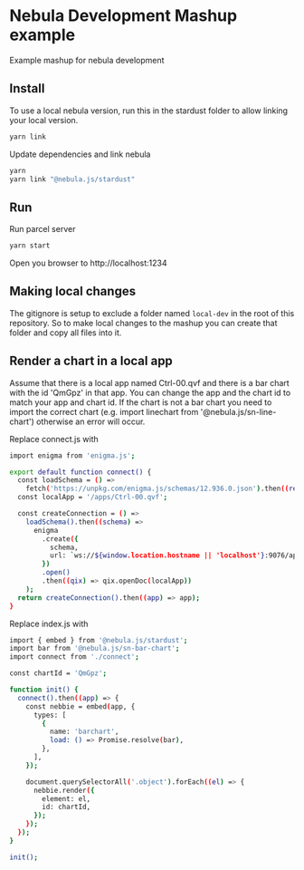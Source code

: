 # Nebula Development Mashup example

Example mashup for nebula development

## Install

To use a local nebula version, run this in the stardust folder to allow linking your local version.

```sh
yarn link
```

Update dependencies and link nebula

```sh
yarn
yarn link "@nebula.js/stardust"
```

## Run

Run parcel server

```sh
yarn start
```

Open you browser to http://localhost:1234

## Making local changes

The gitignore is setup to exclude a folder named `local-dev` in the root of this repository. So to make local changes to the mashup you can create that folder and copy all files into it.

## Render a chart in a local app

Assume that there is a local app named Ctrl-00.qvf and there is a bar chart with the id 'QmGpz' in that app. You can change the app and the chart id to match your app and chart id. If the chart is not a bar chart you need to import the correct chart (e.g. import linechart from '@nebula.js/sn-line-chart') otherwise an error will occur.

Replace connect.js with

```sh
import enigma from 'enigma.js';

export default function connect() {
  const loadSchema = () =>
    fetch('https://unpkg.com/enigma.js/schemas/12.936.0.json').then((response) => response.json());
  const localApp = '/apps/Ctrl-00.qvf';

  const createConnection = () =>
    loadSchema().then((schema) =>
      enigma
        .create({
          schema,
          url: `ws://${window.location.hostname || 'localhost'}:9076/app${localApp}`,
        })
        .open()
        .then((qix) => qix.openDoc(localApp))
    );
  return createConnection().then((app) => app);
}
```

Replace index.js with

```sh
import { embed } from '@nebula.js/stardust';
import bar from '@nebula.js/sn-bar-chart';
import connect from './connect';

const chartId = 'QmGpz';

function init() {
  connect().then((app) => {
    const nebbie = embed(app, {
      types: [
        {
          name: 'barchart',
          load: () => Promise.resolve(bar),
        },
      ],
    });

    document.querySelectorAll('.object').forEach((el) => {
      nebbie.render({
        element: el,
        id: chartId,
      });
    });
  });
}

init();
```
